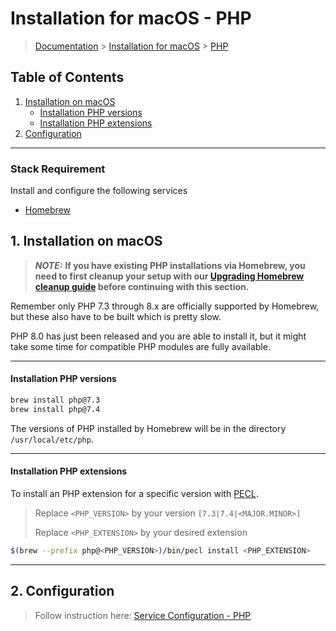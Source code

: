 # Installation for macOS - PHP

> [Documentation](./../../readme.md) > [Installation for macOS](./../readme.md) > [PHP](./php.md)

## Table of Contents
1. [Installation on macOS](#markdown-header-1-installation-on-macos)
	* [Installation PHP versions](#markdown-header-installation-php-versions)
	* [Installation PHP extensions](#markdown-header-installation-php-extensions)
2. [Configuration](#markdown-header-2-configuration)

---

### Stack Requirement
Install and configure the following services

- [Homebrew](homebrew.md)


## 1. Installation on macOS

> **_NOTE:_**  **If you have existing PHP installations via Homebrew, you need to first cleanup your setup with our [Upgrading Homebrew cleanup guide](./../../upgrading/cleanup-homebrew-php.md) before continuing with this section.**

Remember only PHP 7.3 through 8.x are officially supported by Homebrew, but these also have to be built which is pretty slow.

PHP 8.0 has just been released and you are able to install it, but it might take some time for compatible PHP modules are fully available.

---

#### Installation PHP versions

```bash
brew install php@7.3
brew install php@7.4
```

The versions of PHP installed by Homebrew will be in the directory `/usr/local/etc/php`.

---

#### Installation PHP extensions

To install an PHP extension for a specific version with [PECL](https://pecl.php.net/).

> Replace `<PHP_VERSION>` by your version `[7.3|7.4|<MAJOR.MINOR>]`
>
> Replace `<PHP_EXTENSION>` by your desired extension

```bash
$(brew --prefix php@<PHP_VERSION>)/bin/pecl install <PHP_EXTENSION>
```

---

## 2. Configuration

> Follow instruction here: [Service Configuration - PHP](./../../configuration/services/macos/php.md)
